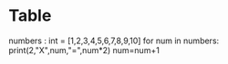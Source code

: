 # Table
numbers : int = [1,2,3,4,5,6,7,8,9,10] 
for num in numbers:
    print(2,"X",num,"=",num*2)
    num=num+1
